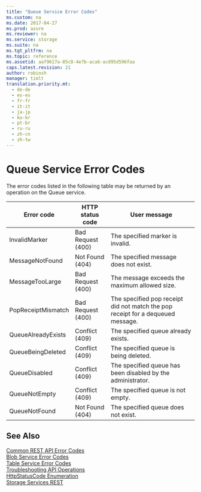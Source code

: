 ```yaml
---
title: "Queue Service Error Codes"
ms.custom: na
ms.date: 2017-04-27
ms.prod: azure
ms.reviewer: na
ms.service: storage
ms.suite: na
ms.tgt_pltfrm: na
ms.topic: reference
ms.assetid: aaf9617a-85c8-4e7b-aca6-acd95d596faa
caps.latest.revision: 21
author: robinsh
manager: timlt
translation.priority.mt: 
  - de-de
  - es-es
  - fr-fr
  - it-it
  - ja-jp
  - ko-kr
  - pt-br
  - ru-ru
  - zh-cn
  - zh-tw
---
```

# Queue Service Error Codes
The error codes listed in the following table may be returned by an operation on the Queue service.  
  
|Error code|HTTP status code|User message|  
|----------------|----------------------|------------------|  
|InvalidMarker|Bad Request (400)|The specified marker is invalid.|  
|MessageNotFound|Not Found (404)|The specified message does not exist.|  
|MessageTooLarge|Bad Request (400)|The message exceeds the maximum allowed size.|  
|PopReceiptMismatch|Bad Request (400)|The specified pop receipt did not match the pop receipt for a dequeued message.|  
|QueueAlreadyExists|Conflict (409)|The specified queue already exists.|  
|QueueBeingDeleted|Conflict (409)|The specified queue is being deleted.|  
|QueueDisabled|Conflict (409)|The specified queue has been disabled by the administrator.|  
|QueueNotEmpty|Conflict (409)|The specified queue is not empty.|  
|QueueNotFound|Not Found (404)|The specified queue does not exist.|  
  
## See Also  
 [Common REST API Error Codes](Common-REST-API-Error-Codes.md)   
 [Blob Service Error Codes](Blob-Service-Error-Codes.md)   
 [Table Service Error Codes](Table-Service-Error-Codes.md)   
 [Troubleshooting API Operations](Troubleshooting-API-Operations.md)   
 [HttpStatusCode Enumeration](http://go.microsoft.com/fwlink/?LinkId=152845)   
 [Storage Services REST](Azure-Storage-Services-REST-API-Reference.md)
